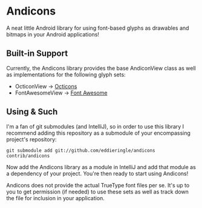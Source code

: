 Andicons
========

A neat little Android library for using font-based glyphs as drawables and bitmaps
in your Android applications!  

Built-in Support
----------------

Currently, the Andicons library provides the base AndiconView class as well as
implementations for the following glyph sets:

* OcticonView -> [Octicons](https://github.com/styleguide/css/7.0)
* FontAwesomeView -> [Font Awesome](http://fortawesome.github.com/Font-Awesome/)

Using & Such
------------

I'm a fan of git submodules (and IntelliJ), so in order to use this library I recommend adding
this repository as a submodule of your encompassing project's repository:  

    git submodule add git://github.com/eddieringle/andicons contrib/andicons

Now add the Andicons library as a module in IntelliJ and add that module as a dependency of
your project. You're then ready to start using Andicons!

Andicons does not provide the actual TrueType font files per se. It's up to you to get
permission (if needed) to use these sets as well as track down the file for inclusion
in your application.

<More documentation to follow...>
